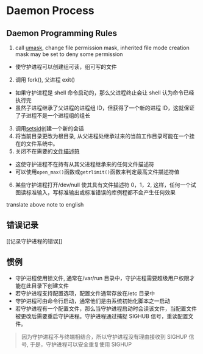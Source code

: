 # Daemon Process

## Daemon Programming Rules

1. call [umask](linux-system-function-umask.md), change file permission mask, inherited file mode creation mask may be set to deny some permission

- 使守护进程可以创建组可读，组可写的文件

2. 调用 fork(), 父进程 exit()

- 如果守护进程是 shell 命令启动的，那么父进程终止会让 shell 认为命令已经执行完
- 虽然子进程继承了父进程的进程组 ID，但获得了一个新的进程 ID，这就保证了子进程不是一个进程组的组长

3. 调用[setsid](linux-process-relation.md#setsid)创建一个新的会话
4. 将当前目录更改为根目录, 从父进程处继承过来的当前工作目录可能在一个挂在的文件系统中。
5. 关闭不在需要的[文件描述符](linux-file-descriptor.md)

- 这使守护进程不在持有从其父进程继承来的任何文件描述符
- 可以使用`open_max()`函数或`getrlimit()`函数来判定最高文件描述符值

6. 某些守护进程打开/dev/null 使其具有文件描述符 0，1，2, 这样，任何一个试图读标准输入，写标准输出或标准错误的库例程都不会产生任何效果

translate above note to english


## 错误记录

[[记录守护进程的错误]]

## 惯例

- 守护进程使用锁文件, 通常在/var/run 目录中，守护进程需要超级用户权限才能在此目录下创建文件
- 若守护进程支持配置选项，配置文件通常存放在/etc 目录中
- 守护进程可由命令行启动，通常他们是由系统初始化脚本之一启动
- 若守护进程有一个配置文件，那么当守护进程启动时会读该文件，当配置文件被更改后需要重启守护进程。守护进程通过捕捉 SIGHUB 信号，重读配置文件。

> 因为守护进程不与终端相结合，所以守护进程没有理由接收到 SIGHUP 信号, 于是，守护进程可以安全重复使用 SIGHUP
